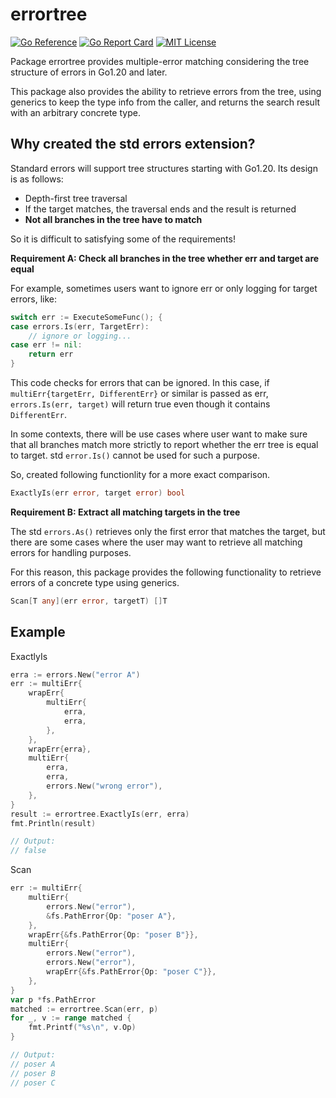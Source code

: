 # errortree
[![Go Reference](https://pkg.go.dev/badge/github.com/convto/errortree.svg)](https://pkg.go.dev/github.com/convto/errortree) [![Go Report Card](https://goreportcard.com/badge/github.com/convto/bit)](https://goreportcard.com/report/github.com/convto/errortree) [![MIT License](http://img.shields.io/badge/license-MIT-blue.svg)](LICENSE)

Package errortree provides multiple-error matching considering the tree structure of errors in Go1.20 and later.

This package also provides the ability to retrieve errors from the tree, using generics to keep the type info from the caller, and returns the search result with an arbitrary concrete type.

## Why created the std errors extension?

Standard errors will support tree structures starting with Go1.20.
Its design is as follows:

- Depth-first tree traversal
- If the target matches, the traversal ends and the result is returned
- **Not all branches in the tree have to match**

So it is difficult to satisfying some of the requirements!

**Requirement A: Check all branches in the tree whether err and target are equal**

For example, sometimes users want to ignore err or only logging for target errors, like:

```go
switch err := ExecuteSomeFunc(); {
case errors.Is(err, TargetErr):
    // ignore or logging...
case err != nil:
    return err
}
```

This code checks for errors that can be ignored.
In this case, if `multiErr{targetErr, DifferentErr}` or similar is passed as err, `errors.Is(err, target)` will return true even though it contains `DifferentErr`.

In some contexts, there will be use cases where user want to make sure that all branches match more strictly to report whether the err tree is equal to target. std `error.Is()` cannot be used for such a purpose.

So, created following functionlity for a more exact comparison.

```go
ExactlyIs(err error, target error) bool
```

**Requirement B: Extract all matching targets in the tree**

The std `errors.As()` retrieves only the first error that matches the target, but there are some cases where the user may want to retrieve all matching errors for handling purposes.

For this reason, this package provides the following functionality to retrieve errors of a concrete type using generics.

```go
Scan[T any](err error, targetT) []T
```

## Example

ExactlyIs

```go
erra := errors.New("error A")
err := multiErr{
	wrapErr{
		multiErr{
			erra,
			erra,
		},
	},
	wrapErr{erra},
	multiErr{
		erra,
		erra,
		errors.New("wrong error"),
	},
}
result := errortree.ExactlyIs(err, erra)
fmt.Println(result)

// Output:
// false
```

Scan

```go
err := multiErr{
	multiErr{
		errors.New("error"),
		&fs.PathError{Op: "poser A"},
	},
	wrapErr{&fs.PathError{Op: "poser B"}},
	multiErr{
		errors.New("error"),
		errors.New("error"),
		wrapErr{&fs.PathError{Op: "poser C"}},
	},
}
var p *fs.PathError
matched := errortree.Scan(err, p)
for _, v := range matched {
	fmt.Printf("%s\n", v.Op)
}

// Output:
// poser A
// poser B
// poser C
```
